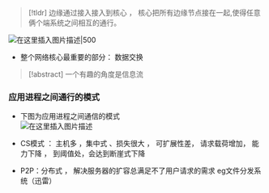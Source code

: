 
    
>[!tldr]
>边缘通过接入接入到核心 ， 核心把所有边缘节点接在一起,使得任意俩个端系统之间相互的通行。  
    
![在这里插入图片描述|500](https://img-blog.csdnimg.cn/47c6ca8e4b5d45dcbb4e58abdfb016e4.png)

-   整个网络核心最重要的部分： 数据交换
>[!abstract]
>一个有趣的角度是信息流

### 应用进程之间通行的模式  
-   下图为应用进程之间通信的模式  
    ![在这里插入图片描述](https://img-blog.csdnimg.cn/3394eddd2a14411f96e5cd8492072b2e.png)
    
-   CS模式 ： 主机多 ，集中式 、损失很大 ， 可扩展性差， 请求载荷增加， 能力下降 ， 到阈值处，会达到断崖式下降
    
-   P2P：分布式 ， 解决服务器的扩容总满足不了用户请求的需求 eg文件分发系统（迅雷）  

